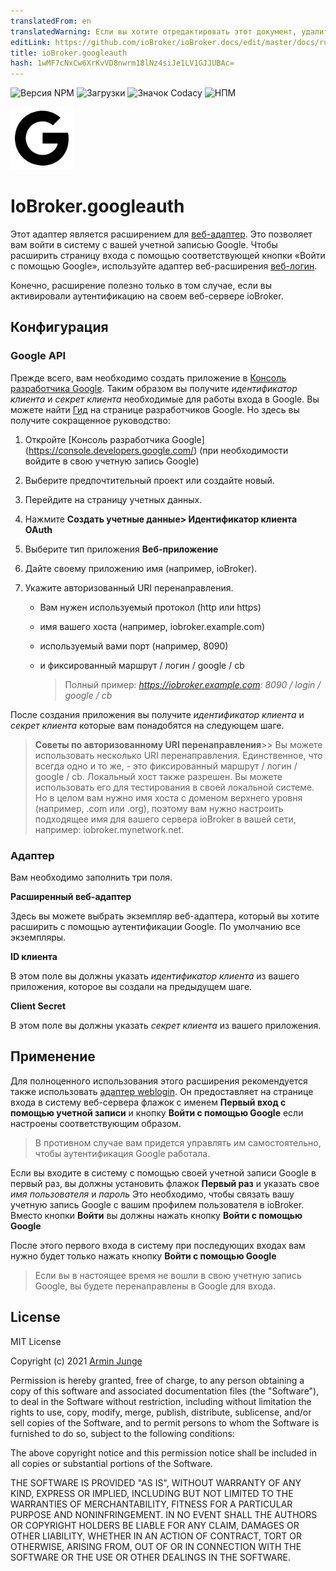 ```yaml
---
translatedFrom: en
translatedWarning: Если вы хотите отредактировать этот документ, удалите поле «translationFrom», в противном случае этот документ будет снова автоматически переведен
editLink: https://github.com/ioBroker/ioBroker.docs/edit/master/docs/ru/adapterref/iobroker.googleauth/README.md
title: ioBroker.googleauth
hash: 1wMF7cNxCw6XrKvVD8nwrm18lNz4siJe1LV1GJJUBAc=
---
```

![Версия NPM](http://img.shields.io/npm/v/iobroker.googleauth.svg)
![Загрузки](https://img.shields.io/npm/dm/iobroker.googleauth.svg)
![Значок Codacy](https://api.codacy.com/project/badge/Grade/9c7ca543cf1b48a8837cc14adb50a264)
![НПМ](https://nodei.co/npm/iobroker.googleauth.png?downloads=true)

<img src="admin/logo-google.svg" alt="Логотип" width="100" height="100">

# IoBroker.googleauth
Этот адаптер является расширением для [веб-адаптер](https://github.com/ioBroker/ioBroker.web). Это позволяет вам войти в систему с вашей учетной записью Google.
Чтобы расширить страницу входа с помощью соответствующей кнопки «Войти с помощью Google», используйте адаптер веб-расширения [веб-логин](https://github.com/Vertumnus/ioBroker.weblogin).

Конечно, расширение полезно только в том случае, если вы активировали аутентификацию на своем веб-сервере ioBroker.

## Конфигурация
### Google API
Прежде всего, вам необходимо создать приложение в [Консоль разработчика Google](https://console.developers.google.com/).
Таким образом вы получите *идентификатор клиента* и *секрет клиента* необходимые для работы входа в Google.
Вы можете найти [Гид](https://developers.google.com/identity/protocols/oauth2/web-server) на странице разработчиков Google.
Но здесь вы получите сокращенное руководство:

1. Откройте [Консоль разработчика Google] (https://console.developers.google.com/) (при необходимости войдите в свою учетную запись Google)
2. Выберите предпочтительный проект или создайте новый.
3. Перейдите на страницу учетных данных.
4. Нажмите **Создать учетные данные> Идентификатор клиента OAuth**
5. Выберите тип приложения **Веб-приложение**
6. Дайте своему приложению имя (например, ioBroker).
7. Укажите авторизованный URI перенаправления.

   * Вам нужен используемый протокол (http или https)
   * имя вашего хоста (например, iobroker.example.com)
   * используемый вами порт (например, 8090)
   * и фиксированный маршрут / логин / google / cb

     > Полный пример: _https://iobroker.example.com: 8090 / login / google / cb_

После создания приложения вы получите *идентификатор клиента* и *секрет клиента* которые вам понадобятся на следующем шаге.

> __Советы по авторизованному URI перенаправления__>> Вы можете использовать несколько URI перенаправления. Единственное, что всегда одно и то же, - это фиксированный маршрут / логин / google / cb.
> Локальный хост также разрешен. Вы можете использовать его для тестирования в своей локальной системе.
> Но в целом вам нужно имя хоста с доменом верхнего уровня (например, .com или .org), поэтому вам нужно настроить подходящее имя для вашего сервера ioBroker в вашей сети, например: iobroker.mynetwork.net.

### Адаптер
Вам необходимо заполнить три поля.

__Расширенный веб-адаптер__

Здесь вы можете выбрать экземпляр веб-адаптера, который вы хотите расширить с помощью аутентификации Google.
По умолчанию все экземпляры.

__ID клиента__

В этом поле вы должны указать *идентификатор клиента* из вашего приложения, которое вы создали на предыдущем шаге.

__Client Secret__

В этом поле вы должны указать *секрет клиента* из вашего приложения.

## Применение
Для полноценного использования этого расширения рекомендуется также использовать [адаптер weblogin](https://github.com/Vertumnus/ioBroker.weblogin).
Он предоставляет на странице входа в систему веб-сервера флажок с именем **Первый вход с помощью учетной записи** и кнопку **Войти с помощью Google** если настроены соответствующим образом.

> В противном случае вам придется управлять им самостоятельно, чтобы аутентификация Google работала.

Если вы входите в систему с помощью своей учетной записи Google в первый раз, вы должны установить флажок **Первый раз** и указать свое *имя пользователя* и *пароль* Это необходимо, чтобы связать вашу учетную запись Google с вашим профилем пользователя в ioBroker. Вместо кнопки **Войти** вы должны нажать кнопку **Войти с помощью Google**

После этого первого входа в систему при последующих входах вам нужно будет только нажать кнопку **Войти с помощью Google**

> Если вы в настоящее время не вошли в свою учетную запись Google, вы будете перенаправлены в Google для входа.

## License
MIT License

Copyright (c) 2021 [Armin Junge](mailto:armin.junge.81@gmail.com)

Permission is hereby granted, free of charge, to any person obtaining a copy
of this software and associated documentation files (the "Software"), to deal
in the Software without restriction, including without limitation the rights
to use, copy, modify, merge, publish, distribute, sublicense, and/or sell
copies of the Software, and to permit persons to whom the Software is
furnished to do so, subject to the following conditions:

The above copyright notice and this permission notice shall be included in all
copies or substantial portions of the Software.

THE SOFTWARE IS PROVIDED "AS IS", WITHOUT WARRANTY OF ANY KIND, EXPRESS OR
IMPLIED, INCLUDING BUT NOT LIMITED TO THE WARRANTIES OF MERCHANTABILITY,
FITNESS FOR A PARTICULAR PURPOSE AND NONINFRINGEMENT. IN NO EVENT SHALL THE
AUTHORS OR COPYRIGHT HOLDERS BE LIABLE FOR ANY CLAIM, DAMAGES OR OTHER
LIABILITY, WHETHER IN AN ACTION OF CONTRACT, TORT OR OTHERWISE, ARISING FROM,
OUT OF OR IN CONNECTION WITH THE SOFTWARE OR THE USE OR OTHER DEALINGS IN THE
SOFTWARE.